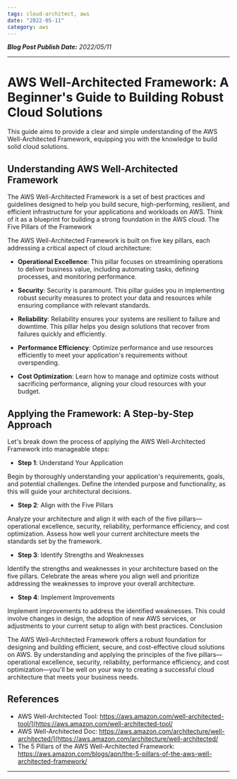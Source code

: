 ```yaml
---
tags: cloud-architect, aws
date: "2022-05-11"
category: aws
---
```


*__Blog Post Publish Date:__ 2022/05/11*

---

# AWS Well-Architected Framework: A Beginner's Guide to Building Robust Cloud Solutions

This guide aims to provide a clear and simple understanding of the AWS Well-Architected Framework, equipping you with the knowledge to build solid cloud solutions. 

## Understanding AWS Well-Architected Framework

The AWS Well-Architected Framework is a set of best practices and guidelines designed to help you build secure, high-performing, resilient, and efficient infrastructure for your applications and workloads on AWS. Think of it as a blueprint for building a strong foundation in the AWS cloud.
The Five Pillars of the Framework

The AWS Well-Architected Framework is built on five key pillars, each addressing a critical aspect of cloud architecture:

- __Operational Excellence__: This pillar focuses on streamlining operations to deliver business value, including automating tasks, defining processes, and monitoring performance.

- __Security__: Security is paramount. This pillar guides you in implementing robust security measures to protect your data and resources while ensuring compliance with relevant standards.

- __Reliability__: Reliability ensures your systems are resilient to failure and downtime. This pillar helps you design solutions that recover from failures quickly and efficiently.

- __Performance Efficiency__: Optimize performance and use resources efficiently to meet your application's requirements without overspending.

- __Cost Optimization__: Learn how to manage and optimize costs without sacrificing performance, aligning your cloud resources with your budget.

## Applying the Framework: A Step-by-Step Approach

Let's break down the process of applying the AWS Well-Architected Framework into manageable steps:

- __Step 1__: Understand Your Application

Begin by thoroughly understanding your application's requirements, goals, and potential challenges. Define the intended purpose and functionality, as this will guide your architectural decisions.

- __Step 2__: Align with the Five Pillars

Analyze your architecture and align it with each of the five pillars—operational excellence, security, reliability, performance efficiency, and cost optimization. Assess how well your current architecture meets the standards set by the framework.

- __Step 3__: Identify Strengths and Weaknesses

Identify the strengths and weaknesses in your architecture based on the five pillars. Celebrate the areas where you align well and prioritize addressing the weaknesses to improve your overall architecture.

- __Step 4__: Implement Improvements

Implement improvements to address the identified weaknesses. This could involve changes in design, the adoption of new AWS services, or adjustments to your current setup to align with best practices.
Conclusion

The AWS Well-Architected Framework offers a robust foundation for designing and building efficient, secure, and cost-effective cloud solutions on AWS. By understanding and applying the principles of the five pillars—operational excellence, security, reliability, performance efficiency, and cost optimization—you'll be well on your way to creating a successful cloud architecture that meets your business needs.

## References

- AWS Well-Architected Tool: <https://aws.amazon.com/well-architected-tool/](https://aws.amazon.com/well-architected-tool/>
- AWS Well-Architected Doc: <https://aws.amazon.com/architecture/well-architected/](https://aws.amazon.com/architecture/well-architected/>
- The 5 Pillars of the AWS Well-Architected Framework: <https://aws.amazon.com/blogs/apn/the-5-pillars-of-the-aws-well-architected-framework/>

---
